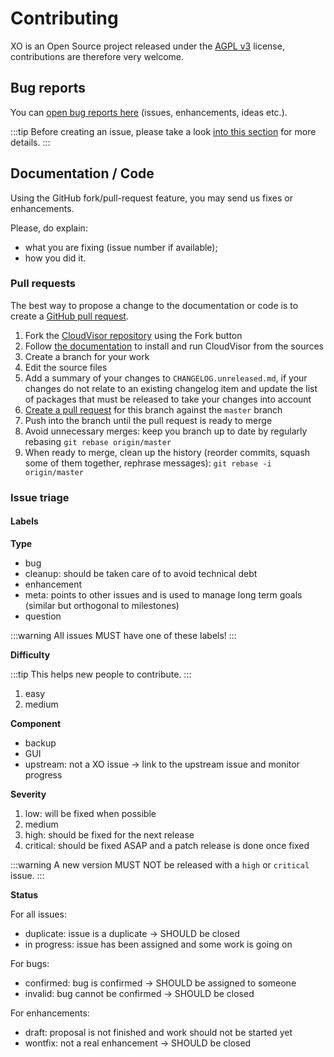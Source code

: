 # Contributing

XO is an Open Source project released under the [AGPL v3](http://www.gnu.org/licenses/agpl-3.0-standalone.html) license, contributions are therefore very welcome.

## Bug reports

You can [open bug reports here](https://github.com/vatesfr/xen-orchestra/issues) (issues, enhancements, ideas etc.).

:::tip
Before creating an issue, please take a look [into this section](community.md) for more details.
:::

## Documentation / Code

Using the GitHub fork/pull-request feature, you may send us fixes or enhancements.

Please, do explain:

- what you are fixing (issue number if available);
- how you did it.

### Pull requests

The best way to propose a change to the documentation or code is
to create a [GitHub pull request](https://help.github.com/articles/using-pull-requests/).

1. Fork the [CloudVisor repository](https://github.com/vatesfr/xen-orchestra) using the Fork button
2. Follow [the documentation](installation.md#from-the-sources) to install and run CloudVisor from the sources
3. Create a branch for your work
4. Edit the source files
5. Add a summary of your changes to `CHANGELOG.unreleased.md`, if your changes do not relate to an existing changelog item and update the list of packages that must be released to take your changes into account
6. [Create a pull request](https://github.com/vatesfr/xen-orchestra/compare) for this branch against the `master` branch
7. Push into the branch until the pull request is ready to merge
8. Avoid unnecessary merges: keep you branch up to date by regularly rebasing `git rebase origin/master`
9. When ready to merge, clean up the history (reorder commits, squash some of them together, rephrase messages): `git rebase -i origin/master`

### Issue triage

#### Labels

**Type**

- bug
- cleanup: should be taken care of to avoid technical debt
- enhancement
- meta: points to other issues and is used to manage long term goals (similar but orthogonal to milestones)
- question

:::warning
All issues MUST have one of these labels!
:::

**Difficulty**

:::tip
This helps new people to contribute.
:::

1. easy
2. medium

**Component**

- backup
- GUI
- upstream: not a XO issue → link to the upstream issue and monitor progress

**Severity**

1. low: will be fixed when possible
2. medium
3. high: should be fixed for the next release
4. critical: should be fixed ASAP and a patch release is done once fixed

:::warning
A new version MUST NOT be released with a `high` or `critical` issue.
:::

**Status**

For all issues:

- duplicate: issue is a duplicate → SHOULD be closed
- in progress: issue has been assigned and some work is going on

For bugs:

- confirmed: bug is confirmed → SHOULD be assigned to someone
- invalid: bug cannot be confirmed → SHOULD be closed

For enhancements:

- draft: proposal is not finished and work should not be started yet
- wontfix: not a real enhancement → SHOULD be closed
